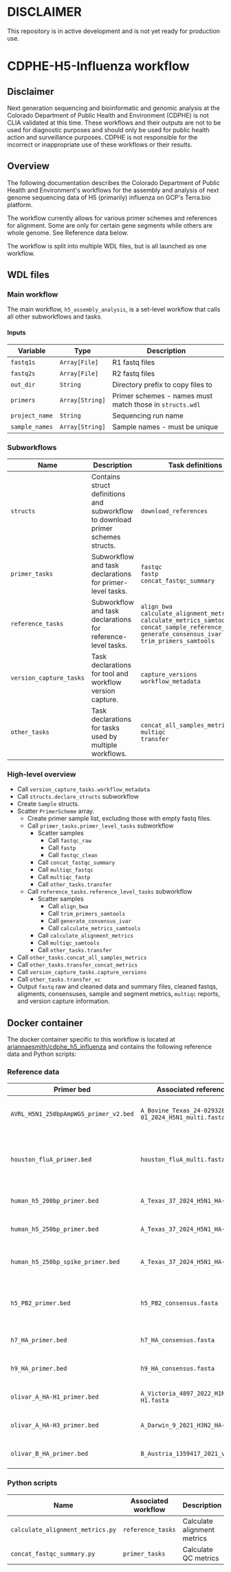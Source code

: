 # DISCLAIMER
This repository is in active development and is not yet ready for production use.

# CDPHE-H5-Influenza workflow

## Disclaimer
Next generation sequencing and bioinformatic and genomic analysis at the Colorado Department of Public Health and Environment (CDPHE) is not CLIA validated at this time. These workflows and their outputs are not to be used for diagnostic purposes and should only be used for public health action and surveillance purposes. CDPHE is not responsible for the incorrect or inappropriate use of these workflows or their results.

## Overview
The following documentation describes the Colorado Department of Public Health and Environment's workflows for the assembly and analysis of next genome sequencing data of H5 (primarily) influenza on GCP's Terra.bio platform. 

The workflow currently allows for various primer schemes and references for alignment. Some are only for certain gene segments while others are whole genome. See Reference data below.

The workflow is split into multiple WDL files, but is all launched as one workflow.

## WDL files

### Main workflow

The main workflow, `h5_assembly_analysis`, is a set-level workflow that calls all other subworkflows and tasks.

#### Inputs

| Variable | Type | Description |
| -- | -- | -- |
| `fastq1s` | `Array[File]` | R1 fastq files |
| `fastq2s` | `Array[File]` | R2 fastq files |
| `out_dir` | `String` | Directory prefix to copy files to |
| `primers` | `Array[String]` | Primer schemes - names must match those in `structs.wdl` |
| `project_name` | `String` | Sequencing run name |
| `sample_names` | `Array[String]` | Sample names - must be unique |

### Subworkflows

| Name | Description | Task definitions |
| --- | --- | --- |
| `structs` | Contains struct definitions and subworkflow to download primer schemes structs. | `download_references` |
| `primer_tasks` | Subworkflow and task declarations for primer-level tasks.| `fastqc`<br>`fastp`<br>`concat_fastqc_summary` |
| `reference_tasks` | Subworkflow and task declarations for reference-level tasks.| `align_bwa`<br>`calculate_alignment_metrics`<br>`calculate_metrics_samtools`<br>`concat_sample_reference_metrics`<br>`generate_consensus_ivar`<br>`trim_primers_samtools` |
| `version_capture_tasks` | Task declarations for tool and workflow version capture.| `capture_versions`<br>`workflow_metadata` |
| `other_tasks` | Task declarations for tasks used by multiple workflows. | `concat_all_samples_metrics`<br>`multiqc`<br>`transfer` |

### High-level overview
- Call `version_capture_tasks.workflow_metadata`
- Call `structs.declare_structs` subworkflow 
- Create `Sample` structs.
- Scatter `PrimerScheme` array.
  - Create primer sample list, excluding those with empty fastq files.
  - Call `primer_tasks.primer_level_tasks` subworkflow
    - Scatter samples
      - Call `fastqc_raw`
      - Call `fastp`
      - Call `fastqc_clean`
    - Call `concat_fastqc_summary`
    - Call `multiqc_fastqc`
    - Call `multiqc_fastp`
    - Call `other_tasks.transfer`
  - Call `reference_tasks.reference_level_tasks` subworkflow
    - Scatter samples
      - Call `align_bwa`
      - Call `trim_primers_samtools`
      - Call `generate_consensus_ivar`
      - Call `calculate_metrics_samtools`
    - Call `calculate_alignment_metrics`
    - Call `multiqc_samtools`
    - Call `other_tasks.transfer`
- Call `other_tasks.concat_all_samples_metrics`
- Call `other_tasks.transfer_concat_metrics`
- Call `version_capture_tasks.capture_versions`
- Call `other_tasks.transfer_vc` 
- Output `fastq` raw and cleaned data and summary files, cleaned fastqs, aligments, consensuses, sample and segment metrics, `multiqc` reports, and version capture information.

## Docker container

The docker container specific to this workflow is located at [ariannaesmith/cdphe_h5_influenza](https://hub.docker.com/repository/docker/ariannaesmith/cdphe_h5_influenza/general) and contains the following reference data and Python scripts:

### Reference data

| Primer bed | Associated reference fasta | Description | Source |
| -- | -- | -- | -- 
| `AVRL_H5N1_250bpAmpWGS_primer_v2.bed` | `A_Bovine_Texas_24-029328-01_2024_H5N1_multi.fasta` | Tiled - whole genome - H5N1 | [Paper](dx.doi.org/10.17504/protocols.io.kqdg322kpv25/v1) |
| `houston_fluA_primer.bed` | `houston_fluA_multi.fasta` | Tiled - HA + NA genes from H5N1 and H3N2; HA gene from H1N1 | [Github repository](https://github.com/treangenlab/InfA-amplicon) |
| `human_h5_200bp_primer.bed` | `A_Texas_37_2024_H5N1_HA-H5.fasta` | Tiled - HA gene - H5N1 | made in-house  with [PrimalScheme](https://primalscheme.com/) |
| `human_h5_250bp_primer.bed` | `A_Texas_37_2024_H5N1_HA-H5.fasta` | Tiled - HA gene - H5N1 | made in-house with [PrimalScheme](https://primalscheme.com/) |
| `human_h5_250bp_spike_primer.bed` | `A_Texas_37_2024_H5N1_HA-H5.fasta` | Tiled - HA gene - H5N1 (D.1.1) | made in-house with [PrimalScheme](https://primalscheme.com/) |
| `h5_PB2_primer.bed` | `h5_PB2_consensus.fasta` | Tiled - PB2 gene - H5N1 (B3.13 and D.1.1)| made in-house with [PrimalScheme](https://primalscheme.com/) |
| `h7_HA_primer.bed` | `h7_HA_consensus.fasta` | Tiled - HA gene - H7 | made in-house with [PrimalScheme](https://primalscheme.com/) |
| `h9_HA_primer.bed` | `h9_HA_consensus.fasta` | Tiled - HA gene - H9 | made in-house with [PrimalScheme](https://primalscheme.com/) |
| `olivar_A_HA-H1_primer.bed` | `A_Victoria_4897_2022_H1N1_HA-H1.fasta` | Tiled - HA gene - H1N1 | Made in-house with [Olivar](https://github.com/treangenlab/Olivar) |
| `olivar_A_HA-H3_primer.bed` | `A_Darwin_9_2021_H3N2_HA-H3.fasta` | Tiled - HA gene - H3N2 | Made in-house with [Olivar](https://github.com/treangenlab/Olivar) |
| `olivar_B_HA_primer.bed` | `B_Austria_1359417_2021_vic_HA.fasta` | Tiled - HA gene - B/Victoria | Made in-house with [Olivar](https://github.com/treangenlab/Olivar) |

### Python scripts

| Name | Associated workflow | Description |
| -- | -- | -- |
| `calculate_alignment_metrics.py` | `reference_tasks` | Calculate alignment metrics |
| `concat_fastqc_summary.py` | `primer_tasks` | Calculate QC metrics | 